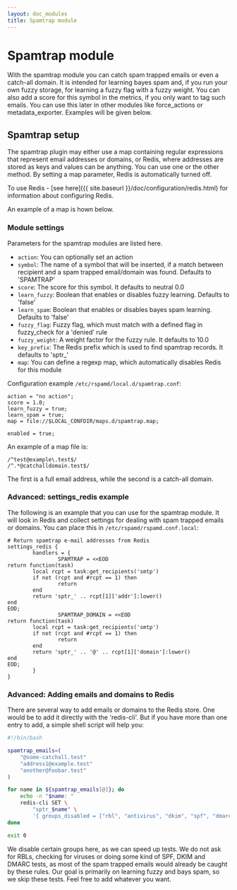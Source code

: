 ```yaml
---
layout: doc_modules
title: Spamtrap module
---
```

# Spamtrap module

With the spamtrap module you can catch spam trapped emails or even a catch-all domain.
It is intended for learning bayes spam and, if you run your own fuzzy storage, for learning
a fuzzy flag with a fuzzy weight. You can also add a score for this symbol in the metrics,
if you only want to tag such emails. You can use this later in other modules like
force_actions or metadata_exporter. Examples will be given below.

## Spamtrap setup

The spamtrap plugin may either use a map containing regular expressions that represent
email addresses or domains, or Redis, where addresses are stored as keys and values can
be anything. You can use one or the other method. By setting a map parameter, Redis is
automatically turned off.

To use Redis - [see here]({{ site.baseurl }}/doc/configuration/redis.html) for information about configuring Redis.

An example of a map is hown below.

### Module settings

Parameters for the spamtrap modules are listed here.

- `action`: You can optionally set an action
- `symbol`: The name of a symbol that will be inserted, if a match between
  recipient and a spam trapped email/domain was found. Defaults to 'SPAMTRAP'
- `score`: The score for this symbol. It defaults to neutral 0.0
- `learn_fuzzy`: Boolean that enables or disables fuzzy learning. Defaults to
  'false'
- `learn_spam`: Boolean that enables or disables bayes spam learning. Defaults
  to 'false'
- `fuzzy_flag`: Fuzzy flag, which must match with a defined flag in fuzzy_check
  for a 'denied' rule
- `fuzzy_weight`: A weight factor for the fuzzy rule. It defaults to 10.0
- `key_prefix`: The Redis prefix which is used to find spamtrap records. It
  defaults to 'sptr\_'
- `map`: You can define a regexp map, which automatically disables Redis for
  this module

Configuration example `/etc/rspamd/local.d/spamtrap.conf`:

~~~ucl
action = "no action";
score = 1.0;
learn_fuzzy = true;
learn_spam = true;
map = file://$LOCAL_CONFDIR/maps.d/spamtrap.map;

enabled = true;
~~~

An example of a map file is:

~~~text
/^test@example\.test$/
/^.*@catchalldomain.test$/
~~~

The first is a full email address, while the second is a catch-all domain.

### Advanced: settings_redis example

The following is an example that you can use for the spamtrap module. It will look
in Redis and collect settings for dealing with spam trapped emails or domains. You
can place this in `/etc/rspamd/rspamd.conf.local`:

~~~ucl
# Return spamtrap e-mail addresses from Redis
settings_redis {
        handlers = {
                SPAMTRAP = <<EOD
return function(task)
        local rcpt = task:get_recipients('smtp')
        if not (rcpt and #rcpt == 1) then
                return
        end
        return 'sptr_' .. rcpt[1]['addr']:lower()
end
EOD;
                SPAMTRAP_DOMAIN = <<EOD
return function(task)
        local rcpt = task:get_recipients('smtp')
        if not (rcpt and #rcpt == 1) then
                return
        end
        return 'sptr_' .. '@' .. rcpt[1]['domain']:lower()
end
EOD;
        }
}
~~~

### Advanced: Adding emails and domains to Redis

There are several way to add emails or domains to the Redis store. One would be to add
it directly with the 'redis-cli'. But if you have more than one entry to add, a simple
shell script will help you:

~~~bash
#!/bin/bash

spamtrap_emails=(
    "@some-catchall.test"
    "address1@example.test"
    "another@foobar.test"
)

for name in ${spamtrap_emails[@]}; do
    echo -n "$name: "
    redis-cli SET \
        "sptr_$name" \
        '{ groups_disabled = ["rbl", "antivirus", "dkim", "spf", "dmarc"]; }'
done

exit 0
~~~

We disable certain groups here, as we can speed up tests. We do not ask for RBLs, checking
for viruses or doing some kind of SPF, DKIM and DMARC tests, as most of the spam trapped
emails would already be caught by these rules. Our goal is primarily on learning fuzzy and
bays spam, so we skip these tests. Feel free to add whatever you want.
